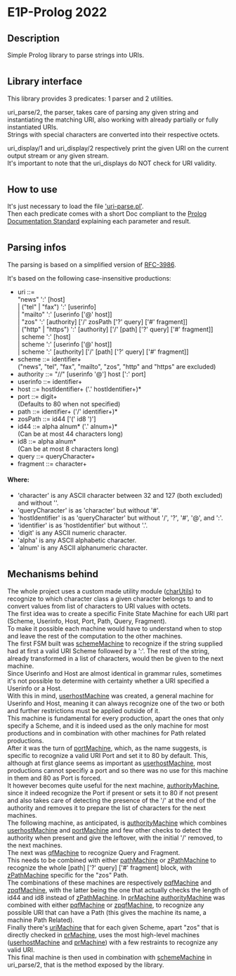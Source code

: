 # E1P-Prolog 2022

## Description
Simple Prolog library to parse strings into URIs.
#

## Library interface
This library provides 3 predicates: 1 parser and 2 utilities.

uri_parse/2, the parser, takes care of parsing any given string and
instantiating the matching URI, also working with already partially or fully
instantiated URIs.  
Strings with special characters are converted into their respective octets.

uri_display/1 and uri_display/2 respectively print the given URI on
the current output stream or any given stream.  
It's important to note that the uri_displays do NOT check for URI validity.
#

## How to use
It's just necessary to load the file ['uri-parse.pl'].  
Then each predicate comes with a short Doc compliant to the
[Prolog Documentation Standard] explaining each parameter and result.
#

## Parsing infos
The parsing is based on a simplified version of [RFC-3986].

It's based on the following case-insensitive productions:
- uri ::=  
	"news" ':' [host]  
	| ("tel" | "fax") ':' [userinfo]  
	| "mailto" ':' [userinfo ['@' host]]  
	| "zos" ':' [authority] ['/' zosPath ['?' query] ['#' fragment]]  
	| ("http" | "https") ':' [authority] ['/' [path] ['?' query] ['#' fragment]]  
	| scheme ':' [host]  
	| scheme ':' [userinfo ['@' host]]  
	| scheme ':' [authority] ['/' [path] ['?' query] ['#' fragment]]
- scheme ::= identifier+  
	("news", "tel", "fax", "mailto", "zos", "http" and "https" are excluded)
- authority ::= "//" [userinfo '@'] host [':' port]
- userinfo ::= identifier+
- host ::= hostIdentifier+ ('.' hostIdentifier+)*
- port ::= digit+  
	(Defaults to 80 when not specified)
- path ::= identifier+ ('/' identifier+)*
- zosPath ::= id44 ['(' id8 ')']
- id44 ::= alpha alnum* ('.' alnum+)*  
	(Can be at most 44 characters long)
- id8 ::= alpha alnum*  
	(Can be at most 8 characters long)
- query ::= queryCharacter+
- fragment ::= character+  
#### Where:
- 'character' is any ASCII character between 32 and 127 (both excluded) and
without '\'.
- 'queryCharacter' is as 'character' but without '#'.
- 'hostIdentifier' is as 'queryCharacter' but without  '/', '?', '#', '@',
and ':'.
- 'identifier' is as 'hostIdentifier' but without '.'.
- 'digit' is any ASCII numeric character.
- 'alpha' is any ASCII alphabetic character.
- 'alnum' is any ASCII alphanumeric character.
#

## Mechanisms behind
The whole project uses a custom made utility module ([charUtils]) to
recognize to which character class a given character belongs to and to convert
values from list of characters to URI values with octets.  
The first idea was to create a specific Finite State Machine for each URI part
(Scheme, Userinfo, Host, Port, Path, Query, Fragment).  
To make it possible each machine would have to understand when to stop and leave
the rest of the computation to the other machines.  
The first FSM built was [schemeMachine] to recognize if the string supplied had
at first a valid URI Scheme followed by a ':'. The rest of the string, already
transformed in a list of characters, would then be given to the next machine.  
Since Userinfo and Host are almost identical in grammar rules, sometimes it's
not possible to determine with certainty whether a URI specified
a Userinfo or a Host.  
With this in mind, [userhostMachine] was created, a general machine for
Userinfo and Host, meaning it can always recognize one of
the two or both and further restrictions must be applied outside of it.  
This machine is fundamental for every production, apart the ones that only
specify a Scheme, and it is indeed used as the only machine for most productions
and in combination with other machines for Path related productions.  
After it was the turn of [portMachine], which, as the name suggests, is specific
to recognize a valid URI Port and set it to 80 by default. This, although at
first glance seems as important as [userhostMachine], most productions cannot
specifiy a port and so there was no use for this machine in them and 80 as Port
is forced.  
It however becomes quite useful for the next machine, [authorityMachine], since
it indeed recognize the Port if present or sets it to 80 if not present and also
takes care of detecting the presence of the '/' at the end of the authority and
removes it to prepare the list of characters for the next machines.  
The following machine, as anticipated, is [authorityMachine] which combines
[userhostMachine] and [portMachine] and few other checks to detect the authority
when present and give the leftover, with the initial '/' removed, to the next
machines.  
The next was [qfMachine] to recognize Query and Fragment.  
This needs to be combined with either [pathMachine] or [zPathMachine] to
recognize the whole [path] ['?' query] ['#' fragment] block, with [zPathMachine]
specific for the "zos" Path.  
The combinations of these machines are respectively [pqfMachine] and
[zpqfMachine], with the latter being the one that actually checks the length of
id44 and id8 instead of [zPathMachine].
In [prMachine] [authorityMachine] was combined with either [pqfMachine] or
[zpqfMachine], to recognize any possible URI that can have a Path (this gives
the machine its name, a machine Path Related).  
Finally there's [uriMachine] that for each given Scheme,
apart "zos" that is directly checked in [prMachine], uses the most high-level
machines ([userhostMachine] and [prMachine]) with a few restraints to recognize
any valid URI.  
This final machine is then used in combination with [schemeMachine] in
uri_parse/2, that is the method exposed by the library.

[RFC-3986]: https://datatracker.ietf.org/doc/html/rfc3986
['uri-parse.pl']: ./uri-parse.pl
[Prolog Documentation Standard]:
https://www.swi-prolog.org/pldoc/doc_for?object=section(%27packages/pldoc.html%27)
[charUtils]: ./charUtils.pl
[schemeMachine]: ./schemeMachine.pl
[userhostMachine]: ./userhostMachine.pl
[portMachine]: ./portMachine.pl
[authorityMachine]: ./authorityMachine.pl
[qfMachine]: ./qfMachine.pl
[pathMachine]: ./pathMachine.pl
[zPathMachine]: ./zPathMachine.pl
[pqfMachine]: ./pqfMachine.pl
[zpqfMachine]: ./zpqfMachine.pl
[prMachine]: ./prMachine.pl
[uriMachine]: ./uriMachine.pl
